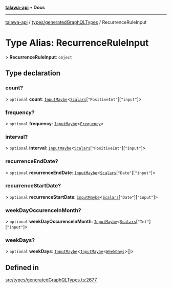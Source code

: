 [**talawa-api**](../../../README.md) • **Docs**

***

[talawa-api](../../../modules.md) / [types/generatedGraphQLTypes](../README.md) / RecurrenceRuleInput

# Type Alias: RecurrenceRuleInput

\> **RecurrenceRuleInput**: `object`

## Type declaration

### count?

\> `optional` **count**: [`InputMaybe`](InputMaybe.md)\<[`Scalars`](Scalars.md)\[`"PositiveInt"`\]\[`"input"`\]\>

### frequency?

\> `optional` **frequency**: [`InputMaybe`](InputMaybe.md)\<[`Frequency`](Frequency.md)\>

### interval?

\> `optional` **interval**: [`InputMaybe`](InputMaybe.md)\<[`Scalars`](Scalars.md)\[`"PositiveInt"`\]\[`"input"`\]\>

### recurrenceEndDate?

\> `optional` **recurrenceEndDate**: [`InputMaybe`](InputMaybe.md)\<[`Scalars`](Scalars.md)\[`"Date"`\]\[`"input"`\]\>

### recurrenceStartDate?

\> `optional` **recurrenceStartDate**: [`InputMaybe`](InputMaybe.md)\<[`Scalars`](Scalars.md)\[`"Date"`\]\[`"input"`\]\>

### weekDayOccurenceInMonth?

\> `optional` **weekDayOccurenceInMonth**: [`InputMaybe`](InputMaybe.md)\<[`Scalars`](Scalars.md)\[`"Int"`\]\[`"input"`\]\>

### weekDays?

\> `optional` **weekDays**: [`InputMaybe`](InputMaybe.md)\<[`InputMaybe`](InputMaybe.md)\<[`WeekDays`](WeekDays.md)\>[]\>

## Defined in

[src/types/generatedGraphQLTypes.ts:2677](https://github.com/PalisadoesFoundation/talawa-api/blob/f4877b986932181336f42a7336754de05976cd97/src/types/generatedGraphQLTypes.ts#L2677)
